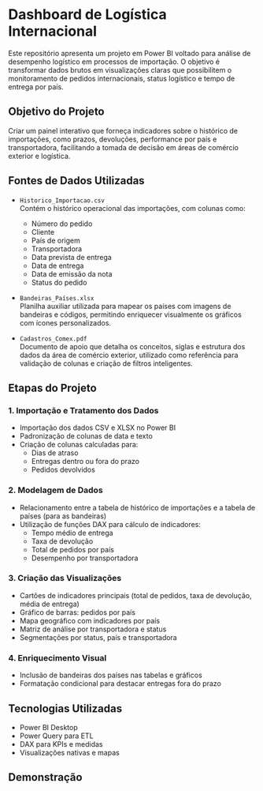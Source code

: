 # Dashboard de Logística Internacional

Este repositório apresenta um projeto em Power BI voltado para análise de desempenho logístico em processos de importação. O objetivo é transformar dados brutos em visualizações claras que possibilitem o monitoramento de pedidos internacionais, status logístico e tempo de entrega por país.

## Objetivo do Projeto

Criar um painel interativo que forneça indicadores sobre o histórico de importações, como prazos, devoluções, performance por país e transportadora, facilitando a tomada de decisão em áreas de comércio exterior e logística.

## Fontes de Dados Utilizadas

- `Historico_Importacao.csv`  
  Contém o histórico operacional das importações, com colunas como:
  - Número do pedido
  - Cliente
  - País de origem
  - Transportadora
  - Data prevista de entrega
  - Data de entrega
  - Data de emissão da nota
  - Status do pedido
    

- `Bandeiras_Países.xlsx`  
  Planilha auxiliar utilizada para mapear os países com imagens de bandeiras e códigos, permitindo enriquecer visualmente os gráficos com ícones personalizados.

- `Cadastros_Comex.pdf`  
  Documento de apoio que detalha os conceitos, siglas e estrutura dos dados da área de comércio exterior, utilizado como referência para validação de colunas e criação de filtros inteligentes.

## Etapas do Projeto

### 1. Importação e Tratamento dos Dados
- Importação dos dados CSV e XLSX no Power BI
- Padronização de colunas de data e texto
- Criação de colunas calculadas para:
  - Dias de atraso
  - Entregas dentro ou fora do prazo
  - Pedidos devolvidos

### 2. Modelagem de Dados
- Relacionamento entre a tabela de histórico de importações e a tabela de países (para as bandeiras)
- Utilização de funções DAX para cálculo de indicadores:
  - Tempo médio de entrega
  - Taxa de devolução
  - Total de pedidos por país
  - Desempenho por transportadora

### 3. Criação das Visualizações
- Cartões de indicadores principais (total de pedidos, taxa de devolução, média de entrega)
- Gráfico de barras: pedidos por país
- Mapa geográfico com indicadores por país
- Matriz de análise por transportadora e status
- Segmentações por status, país e transportadora

### 4. Enriquecimento Visual
- Inclusão de bandeiras dos países nas tabelas e gráficos
- Formatação condicional para destacar entregas fora do prazo

## Tecnologias Utilizadas

- Power BI Desktop
- Power Query para ETL
- DAX para KPIs e medidas
- Visualizações nativas e mapas

## Demonstração


